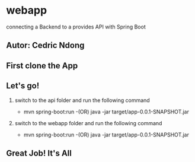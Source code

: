# webapp
connecting a Backend to a provides API with Spring Boot 

## Autor: Cedric Ndong

## First clone the App

## Let's go!

1. switch to the api folder and run the following command
    - mvn spring-boot:run
    -(OR) java -jar target/app-0.0.1-SNAPSHOT.jar
    
2. switch to the webapp folder and run the following command
    - mvn spring-boot:run
    -(OR) java -jar target/app-0.0.1-SNAPSHOT.jar
    
## Great Job! It's All
